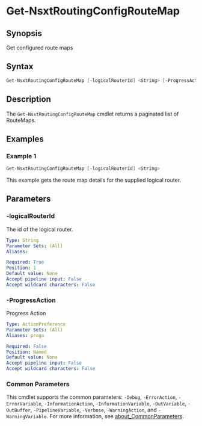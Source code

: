 # Get-NsxtRoutingConfigRouteMap

## Synopsis

Get configured route maps

## Syntax

```powershell
Get-NsxtRoutingConfigRouteMap [-logicalRouterId] <String> [-ProgressAction <ActionPreference>] [<CommonParameters>]
```

## Description

The `Get-NsxtRoutingConfigRouteMap` cmdlet returns a paginated list of RouteMaps.

## Examples

### Example 1

```powershell
Get-NsxtRoutingConfigRouteMap [-logicalRouterId] <String>
```

This example gets the route map details for the supplied logical router.

## Parameters

### -logicalRouterId

The id of the logical router.

```yaml
Type: String
Parameter Sets: (All)
Aliases:

Required: True
Position: 1
Default value: None
Accept pipeline input: False
Accept wildcard characters: False
```

### -ProgressAction

Progress Action

```yaml
Type: ActionPreference
Parameter Sets: (All)
Aliases: proga

Required: False
Position: Named
Default value: None
Accept pipeline input: False
Accept wildcard characters: False
```

### Common Parameters

This cmdlet supports the common parameters: `-Debug`, `-ErrorAction`, `-ErrorVariable`, `-InformationAction`, `-InformationVariable`, `-OutVariable`, `-OutBuffer`, `-PipelineVariable`, `-Verbose`, `-WarningAction`, and `-WarningVariable`. For more information, see [about_CommonParameters](http://go.microsoft.com/fwlink/?LinkID=113216).
